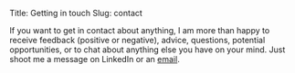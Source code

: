 Title: Getting in touch
Slug: contact

If you want to get in contact about anything, I am more than happy to receive feedback (positive or negative), advice, questions, potential opportunities, or to chat about anything else you have on your mind. Just shoot me a message on LinkedIn or an [email](mailto:andreas.mathew.lloyd@gmail.com).